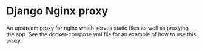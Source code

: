 # Django Nginx proxy

An upstream proxy for nginx which serves static files as well as proxying the app. See the docker-compose.yml file for an example of how to use this proxy.
